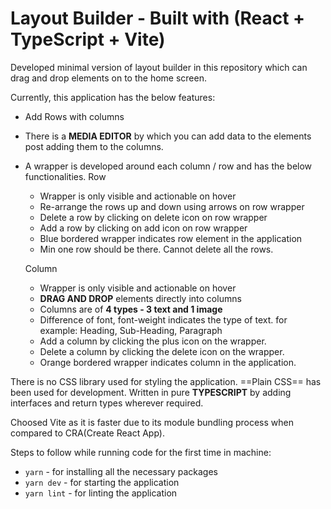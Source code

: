 # Layout Builder - Built with (React + TypeScript + Vite)

Developed minimal version of layout builder in this repository which can drag and drop elements on to the home screen.

Currently, this application has the below features:
- Add Rows with columns
- There is a **MEDIA EDITOR** by which you can add data to the elements post adding them to the columns.
- A wrapper is developed around each column / row and has the below functionalities.
  Row
  - Wrapper is only visible and actionable on hover
  - Re-arrange the rows up and down using arrows on row wrapper
  - Delete a row by clicking on delete icon on row wrapper
  - Add a row by clicking on add icon on row wrapper
  - Blue bordered wrapper indicates row element in the application
  - Min one row should be there. Cannot delete all the rows.
    
  Column
  - Wrapper is only visible and actionable on hover
  - **DRAG AND DROP** elements directly into columns
  - Columns are of **4 types - 3 text and 1 image**
  - Difference of font, font-weight indicates the type of text. for example: Heading, Sub-Heading, Paragraph
  - Add a column by clicking the plus icon on the wrapper.
  - Delete a column by clicking the delete icon on the wrapper.
  - Orange bordered wrapper indicates column in the application.

 There is no CSS library used for styling the application. ==Plain CSS== has been used for development.
 Written in pure **TYPESCRIPT** by adding interfaces and return types wherever required.

 Choosed Vite as it is faster due to its module bundling process when compared to CRA(Create React App).

 Steps to follow while running code for the first time in machine:

  - `yarn` - for installing all the necessary packages
  - `yarn dev` - for starting the application
  - `yarn lint` - for linting the application

